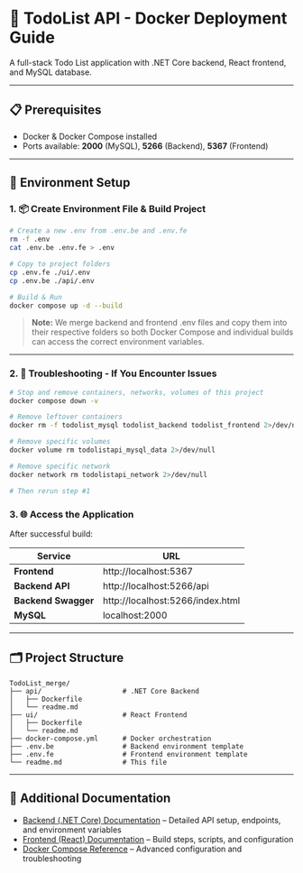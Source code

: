 # 🚀 TodoList API - Docker Deployment Guide

A full-stack Todo List application with .NET Core backend, React frontend, and MySQL database.

---

## 📋 Prerequisites

- Docker & Docker Compose installed
- Ports available: **2000** (MySQL), **5266** (Backend), **5367** (Frontend)

---

## 🔧 Environment Setup

### 1. 📦 Create Environment File & Build Project

```bash
# Create a new .env from .env.be and .env.fe
rm -f .env
cat .env.be .env.fe > .env

# Copy to project folders
cp .env.fe ./ui/.env
cp .env.be ./api/.env

# Build & Run
docker compose up -d --build
```

> **Note:** We merge backend and frontend .env files and copy them into their respective folders so both Docker Compose and individual builds can access the correct environment variables.

---

### 2. 🔧 Troubleshooting - If You Encounter Issues

```bash
# Stop and remove containers, networks, volumes of this project
docker compose down -v

# Remove leftover containers
docker rm -f todolist_mysql todolist_backend todolist_frontend 2>/dev/null

# Remove specific volumes
docker volume rm todolistapi_mysql_data 2>/dev/null

# Remove specific network
docker network rm todolistapi_network 2>/dev/null

# Then rerun step #1
```

### 3. 🌐 Access the Application

After successful build:

| Service             | URL                              |
| ------------------- | -------------------------------- |
| **Frontend**        | http://localhost:5367            |
| **Backend API**     | http://localhost:5266/api        |
| **Backend Swagger** | http://localhost:5266/index.html |
| **MySQL**           | localhost:2000                   |

---

## 🗂️ Project Structure

```
TodoList_merge/
├── api/                    # .NET Core Backend
│   ├── Dockerfile
│   └── readme.md
├── ui/                     # React Frontend
│   ├── Dockerfile
│   └── readme.md
├── docker-compose.yml      # Docker orchestration
├── .env.be                 # Backend environment template
├── .env.fe                 # Frontend environment template
└── readme.md               # This file
```

---

## 📖 Additional Documentation

- [Backend (.NET Core) Documentation](./api/readme.md) – Detailed API setup, endpoints, and environment variables
- [Frontend (React) Documentation](./ui/readme.md) – Build steps, scripts, and configuration
- [Docker Compose Reference](https://docs.docker.com/compose/) – Advanced configuration and troubleshooting
